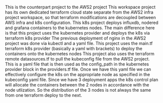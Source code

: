 This is the counterpart project to the AWS2 project
This workspace project has its own dedicated terraform cloud state separate from the AWS2 infra project workspace, so that 
terraform modifications are decoupled between AWS infra and k8s configuration.
This k8s project deploys influxdb, nodered and grafana containers to the kubernetes nodes. 
The main difference here is that this project uses the kubernetes provider and deploys the k8s via terraform k8s provider
The previous deployment of nginx in the AWS2 project was done via kubectl and a yaml file.
This project uses the main.tf terraform k8s provider (basically a yaml with brackets) to deploy the containers onto the kubernetes nodes
This project also uses the terraform remote datasources.tf to pull the kubeconfig file from the AWS2 project. This is a yaml file that is
then used as the config_path in the kubernetes provider block in the providers.tf file.  Once we have this yaml file we can effectively
configure the k8s on the appropriate node as specified in the kubeconfig yaml file.  Since we have 3 deployment apps the k8s control plan
will allocate the containers between the 2 nodes in accordance with the node utlization. So the distribution of the 3 nodes is not always the same
from one terraform deploy to the next.
